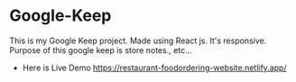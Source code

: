 # Google-Keep

This is my Google Keep project. Made using React js. It's responsive. Purpose of this google keep is store notes., etc...

- Here is Live Demo https://restaurant-foodordering-website.netlify.app/
